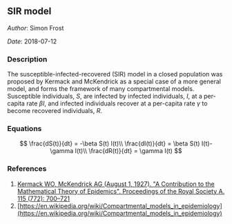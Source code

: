 
## SIR model

*Author*: Simon Frost

*Date*: 2018-07-12

### Description

The susceptible-infected-recovered (SIR) model in a closed population was proposed by Kermack and McKendrick as a special case of a more general model, and forms the framework of many compartmental models. Susceptible individuals, $S$, are infected by infected individuals, $I$, at a per-capita rate $\beta I$, and infected individuals recover at a per-capita rate $\gamma$ to become recovered individuals, $R$.

### Equations

$$
\frac{dS(t)}{dt}  = -\beta S(t) I(t)\\
\frac{dI(t)}{dt}  = \beta S(t) I(t)- \gamma I(t)\\
\frac{dR(t)}{dt}  = \gamma I(t)
$$

### References

1. [Kermack WO, McKendrick AG (August 1, 1927). "A Contribution to the Mathematical Theory of Epidemics". Proceedings of the Royal Society A. 115 (772): 700–721](https://doi.org/10.1098/rspa.1927.0118)
1. [https://en.wikipedia.org/wiki/Compartmental_models_in_epidemiology](https://en.wikipedia.org/wiki/Compartmental_models_in_epidemiology)
